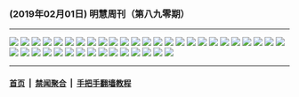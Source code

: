 ### (2019年02月01日) 明慧周刊（第八九零期） 

---

<img src="http://qikan.minghui.org/mhqkpage/qikanimage/2019/02/01/mhweekly890_read-online1.png"/> 

<img src="http://qikan.minghui.org/mhqkpage/qikanimage/2019/02/01/mhweekly890_read-online2.png"/> 

<img src="http://qikan.minghui.org/mhqkpage/qikanimage/2019/02/01/mhweekly890_read-online3.png"/> 

<img src="http://qikan.minghui.org/mhqkpage/qikanimage/2019/02/01/mhweekly890_read-online4.png"/> 

<img src="http://qikan.minghui.org/mhqkpage/qikanimage/2019/02/01/mhweekly890_read-online5.png"/> 

<img src="http://qikan.minghui.org/mhqkpage/qikanimage/2019/02/01/mhweekly890_read-online6.png"/> 

<img src="http://qikan.minghui.org/mhqkpage/qikanimage/2019/02/01/mhweekly890_read-online7.png"/> 

<img src="http://qikan.minghui.org/mhqkpage/qikanimage/2019/02/01/mhweekly890_read-online8.png"/> 

<img src="http://qikan.minghui.org/mhqkpage/qikanimage/2019/02/01/mhweekly890_read-online9.png"/> 

<img src="http://qikan.minghui.org/mhqkpage/qikanimage/2019/02/01/mhweekly890_read-online10.png"/> 

<img src="http://qikan.minghui.org/mhqkpage/qikanimage/2019/02/01/mhweekly890_read-online11.png"/> 

<img src="http://qikan.minghui.org/mhqkpage/qikanimage/2019/02/01/mhweekly890_read-online12.png"/> 

<img src="http://qikan.minghui.org/mhqkpage/qikanimage/2019/02/01/mhweekly890_read-online13.png"/> 

<img src="http://qikan.minghui.org/mhqkpage/qikanimage/2019/02/01/mhweekly890_read-online14.png"/> 

<img src="http://qikan.minghui.org/mhqkpage/qikanimage/2019/02/01/mhweekly890_read-online15.png"/> 

<img src="http://qikan.minghui.org/mhqkpage/qikanimage/2019/02/01/mhweekly890_read-online16.png"/> 

<img src="http://qikan.minghui.org/mhqkpage/qikanimage/2019/02/01/mhweekly890_read-online17.png"/> 

<img src="http://qikan.minghui.org/mhqkpage/qikanimage/2019/02/01/mhweekly890_read-online18.png"/> 

<img src="http://qikan.minghui.org/mhqkpage/qikanimage/2019/02/01/mhweekly890_read-online19.png"/> 

<img src="http://qikan.minghui.org/mhqkpage/qikanimage/2019/02/01/mhweekly890_read-online20.png"/> 

<img src="http://qikan.minghui.org/mhqkpage/qikanimage/2019/02/01/mhweekly890_read-online21.png"/> 

<img src="http://qikan.minghui.org/mhqkpage/qikanimage/2019/02/01/mhweekly890_read-online22.png"/> 

<img src="http://qikan.minghui.org/mhqkpage/qikanimage/2019/02/01/mhweekly890_read-online23.png"/> 

<img src="http://qikan.minghui.org/mhqkpage/qikanimage/2019/02/01/mhweekly890_read-online24.png"/> 

<img src="http://qikan.minghui.org/mhqkpage/qikanimage/2019/02/01/mhweekly890_read-online25.png"/> 

<img src="http://qikan.minghui.org/mhqkpage/qikanimage/2019/02/01/mhweekly890_read-online26.png"/> 

<img src="http://qikan.minghui.org/mhqkpage/qikanimage/2019/02/01/mhweekly890_read-online27.png"/> 

<img src="http://qikan.minghui.org/mhqkpage/qikanimage/2019/02/01/mhweekly890_read-online28.png"/> 

<img src="http://qikan.minghui.org/mhqkpage/qikanimage/2019/02/01/mhweekly890_read-online29.png"/> 

<img src="http://qikan.minghui.org/mhqkpage/qikanimage/2019/02/01/mhweekly890_read-online30.png"/> 

<img src="http://qikan.minghui.org/mhqkpage/qikanimage/2019/02/01/mhweekly890_read-online31.png"/> 

<img src="http://qikan.minghui.org/mhqkpage/qikanimage/2019/02/01/mhweekly890_read-online32.png"/> 

<img src="http://qikan.minghui.org/mhqkpage/qikanimage/2019/02/01/mhweekly890_read-online33.png"/> 

<img src="http://qikan.minghui.org/mhqkpage/qikanimage/2019/02/01/mhweekly890_read-online34.png"/> 

<img src="http://qikan.minghui.org/mhqkpage/qikanimage/2019/02/01/mhweekly890_read-online35.png"/> 

<img src="http://qikan.minghui.org/mhqkpage/qikanimage/2019/02/01/mhweekly890_read-online36.png"/> 

<img src="http://qikan.minghui.org/mhqkpage/qikanimage/2019/02/01/mhweekly890_read-online37.png"/> 

<img src="http://qikan.minghui.org/mhqkpage/qikanimage/2019/02/01/mhweekly890_read-online38.png"/> 

<img src="http://qikan.minghui.org/mhqkpage/qikanimage/2019/02/01/mhweekly890_read-online39.png"/> 

<img src="http://qikan.minghui.org/mhqkpage/qikanimage/2019/02/01/mhweekly890_read-online40.png"/> 



---

#### [首页](../../../..) &nbsp;|&nbsp; [禁闻聚合](https://github.com/gfw-breaker/banned-news) &nbsp;|&nbsp; [手把手翻墙教程](https://github.com/gfw-breaker/guides) 